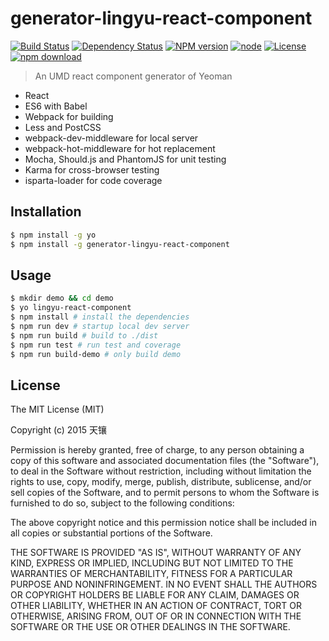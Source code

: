 # generator-lingyu-react-component

[![Build Status](https://travis-ci.org/ly-components/generator-lingyu-react-component.png)](https://travis-ci.org/ly-components/generator-lingyu-react-component)
[![Dependency Status](https://david-dm.org/ly-components/generator-lingyu-react-component.svg)](https://david-dm.org/ly-components/generator-lingyu-react-component)
[![NPM version](http://img.shields.io/npm/v/generator-lingyu-react-component.svg?style=flat-square)](http://npmjs.org/package/generator-lingyu-react-component)
[![node](https://img.shields.io/badge/node.js-%3E=_4.0-green.svg?style=flat-square)](http://nodejs.org/download/)
[![License](http://img.shields.io/npm/l/generator-lingyu-react-component.svg?style=flat-square)](LICENSE)
[![npm download](https://img.shields.io/npm/dm/generator-lingyu-react-component.svg?style=flat-square)](https://npmjs.org/package/generator-lingyu-react-component)

> An UMD react component generator of Yeoman

* React
* ES6 with Babel
* Webpack for building
* Less and PostCSS
* webpack-dev-middleware for local server
* webpack-hot-middleware for hot replacement
* Mocha, Should.js and PhantomJS for unit testing
* Karma for cross-browser testing
* isparta-loader for code coverage

## Installation

```bash
$ npm install -g yo
$ npm install -g generator-lingyu-react-component
```

## Usage

```bash
$ mkdir demo && cd demo
$ yo lingyu-react-component
$ npm install # install the dependencies
$ npm run dev # startup local dev server
$ npm run build # build to ./dist
$ npm run test # run test and coverage
$ npm run build-demo # only build demo
```

## License

The MIT License (MIT)

Copyright (c) 2015 天镶

Permission is hereby granted, free of charge, to any person obtaining a copy of this software and associated documentation files (the "Software"), to deal in the Software without restriction, including without limitation the rights to use, copy, modify, merge, publish, distribute, sublicense, and/or sell copies of the Software, and to permit persons to whom the Software is furnished to do so, subject to the following conditions:

The above copyright notice and this permission notice shall be included in all copies or substantial portions of the Software.

THE SOFTWARE IS PROVIDED "AS IS", WITHOUT WARRANTY OF ANY KIND, EXPRESS OR IMPLIED, INCLUDING BUT NOT LIMITED TO THE WARRANTIES OF MERCHANTABILITY, FITNESS FOR A PARTICULAR PURPOSE AND NONINFRINGEMENT. IN NO EVENT SHALL THE AUTHORS OR COPYRIGHT HOLDERS BE LIABLE FOR ANY CLAIM, DAMAGES OR OTHER LIABILITY, WHETHER IN AN ACTION OF CONTRACT, TORT OR OTHERWISE, ARISING FROM, OUT OF OR IN CONNECTION WITH THE SOFTWARE OR THE USE OR OTHER DEALINGS IN THE SOFTWARE.
